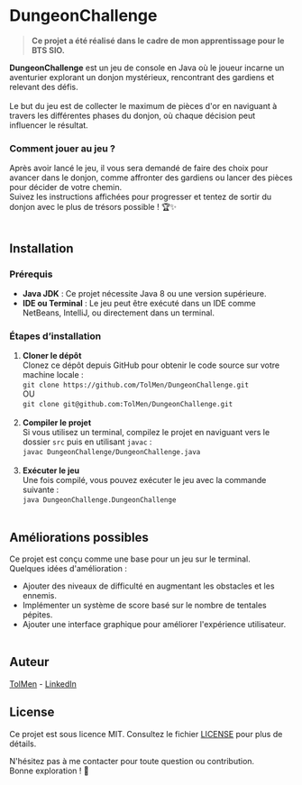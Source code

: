 
# DungeonChallenge

> **Ce projet a été réalisé dans le cadre de mon apprentissage pour le BTS SIO.**

**DungeonChallenge** est un jeu de console en Java où le joueur incarne un aventurier explorant un donjon mystérieux, rencontrant des gardiens et relevant des défis. <br><br>
Le but du jeu est de collecter le maximum de pièces d'or en naviguant à travers les différentes phases du donjon, où chaque décision peut influencer le résultat.

### Comment jouer au jeu ?
Après avoir lancé le jeu, il vous sera demandé de faire des choix pour avancer dans le donjon, comme affronter des gardiens ou lancer des pièces pour décider de votre chemin. <br>
Suivez les instructions affichées pour progresser et tentez de sortir du donjon avec le plus de trésors possible ! 🏆✨
<br><br>
## Installation

### Prérequis <br>
- **Java JDK** : Ce projet nécessite Java 8 ou une version supérieure.
- **IDE ou Terminal** : Le jeu peut être exécuté dans un IDE comme NetBeans, IntelliJ, ou directement dans un terminal.

### Étapes d’installation

1. **Cloner le dépôt** <br>
   Clonez ce dépôt depuis GitHub pour obtenir le code source sur votre machine locale : <br>
   `git clone https://github.com/TolMen/DungeonChallenge.git` <br>
   OU <br>
   `git clone git@github.com:TolMen/DungeonChallenge.git`
<br><br>
3. **Compiler le projet** <br>
   Si vous utilisez un terminal, compilez le projet en naviguant vers le dossier `src` puis en utilisant `javac` : <br>
   `javac DungeonChallenge/DungeonChallenge.java`
<br><br>
5. **Exécuter le jeu** <br>
   Une fois compilé, vous pouvez exécuter le jeu avec la commande suivante : <br>
   `java DungeonChallenge.DungeonChallenge`
<br><br>
## Améliorations possibles

Ce projet est conçu comme une base pour un jeu sur le terminal. <br>
Quelques idées d'amélioration : <br>
- Ajouter des niveaux de difficulté en augmentant les obstacles et les ennemis. <br>
- Implémenter un système de score basé sur le nombre de tentales pépites. <br>
- Ajouter une interface graphique pour améliorer l'expérience utilisateur.
<br><br>
## Auteur

[TolMen](https://github.com/TolMen) - [LinkedIn](https://www.linkedin.com/in/jessyfrachisse/)
<br>
## License

Ce projet est sous licence MIT. Consultez le fichier [LICENSE](LICENSE) pour plus de détails.

N'hésitez pas à me contacter pour toute question ou contribution. <br>
Bonne exploration ! 🏰
